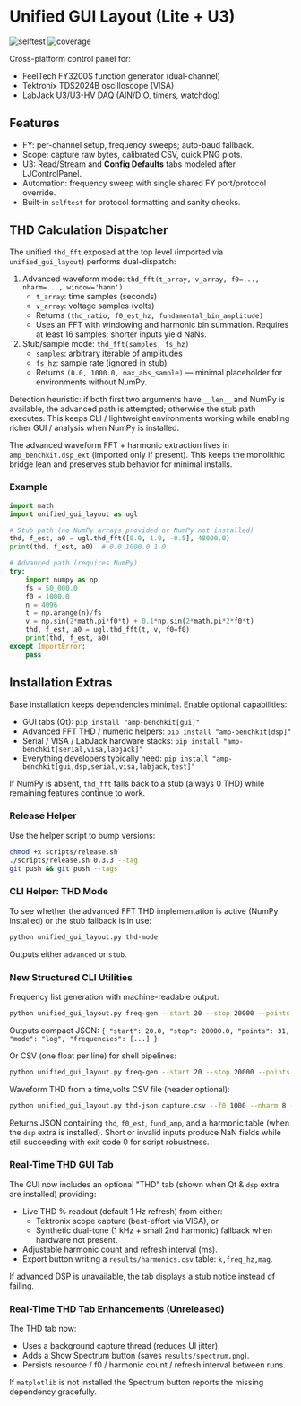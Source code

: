 # Unified GUI Layout (Lite + U3)
![selftest](https://github.com/bwedderburn/amp-benchkit/actions/workflows/selftest.yml/badge.svg) ![coverage](https://img.shields.io/badge/coverage-pending-lightgrey)

Cross-platform control panel for:
- FeelTech FY3200S function generator (dual-channel)
- Tektronix TDS2024B oscilloscope (VISA)
- LabJack U3/U3-HV DAQ (AIN/DIO, timers, watchdog)

## Features
- FY: per-channel setup, frequency sweeps; auto-baud fallback.
- Scope: capture raw bytes, calibrated CSV, quick PNG plots.
- U3: Read/Stream and **Config Defaults** tabs modeled after LJControlPanel.
- Automation: frequency sweep with single shared FY port/protocol override.
- Built-in `selftest` for protocol formatting and sanity checks.

## THD Calculation Dispatcher
The unified `thd_fft` exposed at the top level (imported via `unified_gui_layout`) performs dual-dispatch:

1. Advanced waveform mode: `thd_fft(t_array, v_array, f0=..., nharm=..., window='hann')`
   - `t_array`: time samples (seconds)
   - `v_array`: voltage samples (volts)
   - Returns `(thd_ratio, f0_est_hz, fundamental_bin_amplitude)`
   - Uses an FFT with windowing and harmonic bin summation. Requires at least 16 samples; shorter inputs yield NaNs.
2. Stub/sample mode: `thd_fft(samples, fs_hz)`
   - `samples`: arbitrary iterable of amplitudes
   - `fs_hz`: sample rate (ignored in stub)
   - Returns `(0.0, 1000.0, max_abs_sample)` — minimal placeholder for environments without NumPy.

Detection heuristic: if both first two arguments have `__len__` and NumPy is available, the advanced path is attempted; otherwise the stub path executes. This keeps CLI / lightweight environments working while enabling richer GUI / analysis when NumPy is installed.

The advanced waveform FFT + harmonic extraction lives in `amp_benchkit.dsp_ext` (imported only if present). This keeps the monolithic bridge lean and preserves stub behavior for minimal installs.

### Example
```python
import math
import unified_gui_layout as ugl

# Stub path (no NumPy arrays provided or NumPy not installed)
thd, f_est, a0 = ugl.thd_fft([0.0, 1.0, -0.5], 48000.0)
print(thd, f_est, a0)  # 0.0 1000.0 1.0

# Advanced path (requires NumPy)
try:
    import numpy as np
    fs = 50_000.0
    f0 = 1000.0
    n = 4096
    t = np.arange(n)/fs
    v = np.sin(2*math.pi*f0*t) + 0.1*np.sin(2*math.pi*2*f0*t)
    thd, f_est, a0 = ugl.thd_fft(t, v, f0=f0)
    print(thd, f_est, a0)
except ImportError:
    pass
```

## Installation Extras

Base installation keeps dependencies minimal. Enable optional capabilities:

- GUI tabs (Qt): `pip install "amp-benchkit[gui]"`
- Advanced FFT THD / numeric helpers: `pip install "amp-benchkit[dsp]"`
- Serial / VISA / LabJack hardware stacks: `pip install "amp-benchkit[serial,visa,labjack]"`
- Everything developers typically need: `pip install "amp-benchkit[gui,dsp,serial,visa,labjack,test]"`

If NumPy is absent, `thd_fft` falls back to a stub (always 0 THD) while remaining features continue to work.

### Release Helper
Use the helper script to bump versions:

```bash
chmod +x scripts/release.sh
./scripts/release.sh 0.3.3 --tag
git push && git push --tags
```

### CLI Helper: THD Mode
To see whether the advanced FFT THD implementation is active (NumPy installed) or the stub fallback is in use:

```bash
python unified_gui_layout.py thd-mode
```
Outputs either `advanced` or `stub`.

### New Structured CLI Utilities

Frequency list generation with machine-readable output:

```bash
python unified_gui_layout.py freq-gen --start 20 --stop 20000 --points 31 --mode log --format json
```
Outputs compact JSON: `{ "start": 20.0, "stop": 20000.0, "points": 31, "mode": "log", "frequencies": [...] }`

Or CSV (one float per line) for shell pipelines:

```bash
python unified_gui_layout.py freq-gen --start 20 --stop 20000 --points 31 --mode log --format csv
```

Waveform THD from a time,volts CSV file (header optional):

```bash
python unified_gui_layout.py thd-json capture.csv --f0 1000 --nharm 8 --window hann
```
Returns JSON containing `thd`, `f0_est`, `fund_amp`, and a harmonic table (when the `dsp` extra is installed). Short or invalid inputs produce NaN fields while still succeeding with exit code 0 for script robustness.

### Real-Time THD GUI Tab

The GUI now includes an optional "THD" tab (shown when Qt & `dsp` extra are installed) providing:

- Live THD % readout (default 1 Hz refresh) from either:
    - Tektronix scope capture (best-effort via VISA), or
    - Synthetic dual-tone (1 kHz + small 2nd harmonic) fallback when hardware not present.
- Adjustable harmonic count and refresh interval (ms).
- Export button writing a `results/harmonics.csv` table: `k,freq_hz,mag`.

If advanced DSP is unavailable, the tab displays a stub notice instead of failing.

### Real-Time THD Tab Enhancements (Unreleased)
The THD tab now:
- Uses a background capture thread (reduces UI jitter).
- Adds a Show Spectrum button (saves `results/spectrum.png`).
- Persists resource / f0 / harmonic count / refresh interval between runs.

If `matplotlib` is not installed the Spectrum button reports the missing dependency gracefully.
